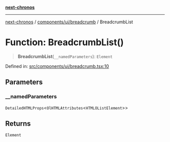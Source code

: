 [**next-chronos**](../../../../README.md)

***

[next-chronos](../../../../README.md) / [components/ui/breadcrumb](../README.md) / BreadcrumbList

# Function: BreadcrumbList()

> **BreadcrumbList**(`__namedParameters`): `Element`

Defined in: [src/components/ui/breadcrumb.tsx:10](https://github.com/Bababum95/next-chronos/blob/41860730c8dd12c16699269e1eee86402c8d1a9f/src/components/ui/breadcrumb.tsx#L10)

## Parameters

### \_\_namedParameters

`DetailedHTMLProps`\<`OlHTMLAttributes`\<`HTMLOListElement`\>\>

## Returns

`Element`

